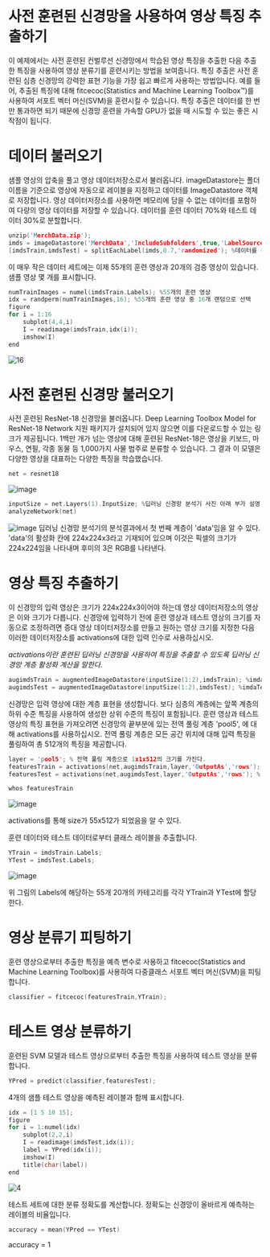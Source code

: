 # 사전 훈련된 신경망을 사용하여 영상 특징 추출하기
이 예제에서는 사전 훈련된 컨벌루션 신경망에서 학습된 영상 특징을 추출한 다음 추출한 특징을 사용하여 영상 분류기를 훈련시키는 방법을 보여줍니다. 특징 추출은 사전 훈련된 심층 신경망의 강력한 표현 기능을 가장 쉽고 빠르게 사용하는 방법입니다. 예를 들어, 추출된 특징에 대해 fitcecoc(Statistics and Machine Learning Toolbox™)를 사용하여 서포트 벡터 머신(SVM)을 훈련시킬 수 있습니다. 특징 추출은 데이터를 한 번만 통과하면 되기 때문에 신경망 훈련을 가속할 GPU가 없을 때 시도할 수 있는 좋은 시작점이 됩니다.
# 데이터 불러오기
샘플 영상의 압축을 풀고 영상 데이터저장소로서 불러옵니다. imageDatastore는 폴더 이름을 기준으로 영상에 자동으로 레이블을 지정하고 데이터를 ImageDatastore 객체로 저장합니다. 영상 데이터저장소를 사용하면 메모리에 담을 수 없는 데이터를 포함하여 다량의 영상 데이터를 저장할 수 있습니다. 데이터를 훈련 데이터 70%와 테스트 데이터 30%로 분할합니다.
```c
unzip('MerchData.zip');
imds = imageDatastore('MerchData','IncludeSubfolders',true,'LabelSource','foldernames');
[imdsTrain,imdsTest] = splitEachLabel(imds,0.7,'randomized'); %데이터를 훈련 데이터 70%(55개)와 테스트 데이터 30%(20개)로 분할
```
이 매우 작은 데이터 세트에는 이제 55개의 훈련 영상과 20개의 검증 영상이 있습니다. 샘플 영상 몇 개를 표시합니다.
```c
numTrainImages = numel(imdsTrain.Labels); %55개의 훈련 영상
idx = randperm(numTrainImages,16); %55개의 훈련 영상 중 16개 랜덤으로 선택
figure
for i = 1:16
    subplot(4,4,i)
    I = readimage(imdsTrain,idx(i));
    imshow(I)
end
```
![16](https://user-images.githubusercontent.com/86040099/127119636-6382c878-bd03-4ed9-b834-96fb3e75cf44.jpg)
# 사전 훈련된 신경망 불러오기
사전 훈련된 ResNet-18 신경망을 불러옵니다. Deep Learning Toolbox Model for ResNet-18 Network 지원 패키지가 설치되어 있지 않으면 이를 다운로드할 수 있는 링크가 제공됩니다. 1백만 개가 넘는 영상에 대해 훈련된 ResNet-18은 영상을 키보드, 마우스, 연필, 각종 동물 등 1,000가지 사물 범주로 분류할 수 있습니다. 그 결과 이 모델은 다양한 영상을 대표하는 다양한 특징을 학습했습니다.
```c
net = resnet18
```
![image](https://user-images.githubusercontent.com/86040099/127120004-efbc02be-baa2-4643-8f4f-05d763018431.png)
```c
inputSize = net.Layers(1).InputSize; %딥러닝 신경망 분석기 사진 아래 부가 설명
analyzeNetwork(net)
```
![image](https://user-images.githubusercontent.com/86040099/127120078-4e4f520a-2af4-49a5-b0c9-6bc1abcc81ea.png)
딥러닝 신경망 분석기의 분석결과에서 첫 번째 계층이 'data'임을 알 수 있다. 'data'의 활성화 칸에 224x224x3라고 기재되어 있으며 이것은 픽셀의 크기가 224x224임을 나타내며 후미의 3은 RGB를 나타낸다.
# 영상 특징 추출하기
이 신경망의 입력 영상은 크기가 224x224x3이어야 하는데 영상 데이터저장소의 영상은 이와 크기가 다릅니다. 신경망에 입력하기 전에 훈련 영상과 테스트 영상의 크기를 자동으로 조정하려면 증대 영상 데이터저장소를 만들고 원하는 영상 크기를 지정한 다음 이러한 데이터저장소를 activations에 대한 입력 인수로 사용하십시오.

*activations이란 훈련된 딥러닝 신경망을 사용하여 특징을 추출할 수 있도록 딥러닝 신경망 계층 활성화 계산을 말한다.*
```c
augimdsTrain = augmentedImageDatastore(inputSize(1:2),imdsTrain); %imdaTrain의 영상을 사용하여 증대 영상데이터저장소를 만든다. 출력크기는 inputSize(1:2)속성, 즉 224x224로 설정한다.
augimdsTest = augmentedImageDatastore(inputSize(1:2),imdsTest); %imdaTest의 영상을 사용하여 증대 영상데이터저장소를 만든다. 출력크기는 inputSize(1:2)속성, 즉 224x224로 설정한다.
```
신경망은 입력 영상에 대한 계층 표현을 생성합니다. 보다 심층의 계층에는 앞쪽 계층의 하위 수준 특징을 사용하여 생성한 상위 수준의 특징이 포함됩니다. 훈련 영상과 테스트 영상의 특징 표현을 가져오려면 신경망의 끝부분에 있는 전역 풀링 계층 'pool5', 에 대해 activations를 사용하십시오. 전역 풀링 계층은 모든 공간 위치에 대해 입력 특징을 풀링하여 총 512개의 특징을 제공합니다.
```c
layer = 'pool5'; % 전역 풀링 계층으로 1x1x512의 크기를 가진다.
featuresTrain = activations(net,augimdsTrain,layer,'OutputAs','rows'); %'OutputAs','rows'는 출력을 행의 형태로 나타내겠음을 의미한다.
featuresTest = activations(net,augimdsTest,layer,'OutputAs','rows'); %'OutputAs','rows'는 출력을 행의 형태로 나타내겠음을 의미한다.

whos featuresTrain
```
![image](https://user-images.githubusercontent.com/86040099/127121837-8c3d3909-8224-49dc-b390-570ce4388cf5.png)

activations를 통해 size가 55x512가 되었음을 알 수 있다.

훈련 데이터와 테스트 데이터로부터 클래스 레이블을 추출합니다.
```c
YTrain = imdsTrain.Labels;
YTest = imdsTest.Labels;
```
![image](https://user-images.githubusercontent.com/86040099/127122537-f7b71447-3a8c-4775-a178-1b6ec7ac6238.png)

위 그림의 Labels에 해당하는 55개 20개의 카테고리를 각각 YTrain과 YTest에 할당한다.

# 영상 분류기 피팅하기
훈련 영상으로부터 추출한 특징을 예측 변수로 사용하고 fitcecoc(Statistics and Machine Learning Toolbox)를 사용하여 다중클래스 서포트 벡터 머신(SVM)을 피팅합니다.
```c
classifier = fitcecoc(featuresTrain,YTrain);
```
# 테스트 영상 분류하기
훈련된 SVM 모델과 테스트 영상으로부터 추출한 특징을 사용하여 테스트 영상을 분류합니다.
```c
YPred = predict(classifier,featuresTest);
```
4개의 샘플 테스트 영상을 예측된 레이블과 함께 표시합니다.
```c
idx = [1 5 10 15];
figure
for i = 1:numel(idx)
    subplot(2,2,i)
    I = readimage(imdsTest,idx(i));
    label = YPred(idx(i));
    imshow(I)
    title(char(label))
end
```
![4](https://user-images.githubusercontent.com/86040099/127123159-f9f8fefe-f8d8-45d7-a625-934e5b176c8a.jpg)

테스트 세트에 대한 분류 정확도를 계산합니다. 정확도는 신경망이 올바르게 예측하는 레이블의 비율입니다.
```c
accuracy = mean(YPred == YTest)
```
accuracy = 1
